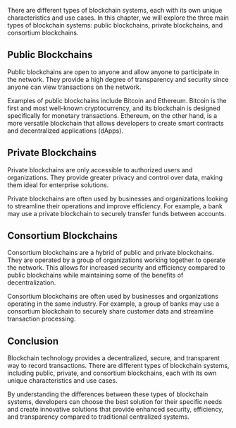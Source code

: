 
There are different types of blockchain systems, each with its own unique characteristics and use cases. In this chapter, we will explore the three main types of blockchain systems: public blockchains, private blockchains, and consortium blockchains.

Public Blockchains
------------------

Public blockchains are open to anyone and allow anyone to participate in the network. They provide a high degree of transparency and security since anyone can view transactions on the network.

Examples of public blockchains include Bitcoin and Ethereum. Bitcoin is the first and most well-known cryptocurrency, and its blockchain is designed specifically for monetary transactions. Ethereum, on the other hand, is a more versatile blockchain that allows developers to create smart contracts and decentralized applications (dApps).

Private Blockchains
-------------------

Private blockchains are only accessible to authorized users and organizations. They provide greater privacy and control over data, making them ideal for enterprise solutions.

Private blockchains are often used by businesses and organizations looking to streamline their operations and improve efficiency. For example, a bank may use a private blockchain to securely transfer funds between accounts.

Consortium Blockchains
----------------------

Consortium blockchains are a hybrid of public and private blockchains. They are operated by a group of organizations working together to operate the network. This allows for increased security and efficiency compared to public blockchains while maintaining some of the benefits of decentralization.

Consortium blockchains are often used by businesses and organizations operating in the same industry. For example, a group of banks may use a consortium blockchain to securely share customer data and streamline transaction processing.

Conclusion
----------

Blockchain technology provides a decentralized, secure, and transparent way to record transactions. There are different types of blockchain systems, including public, private, and consortium blockchains, each with its own unique characteristics and use cases.

By understanding the differences between these types of blockchain systems, developers can choose the best solution for their specific needs and create innovative solutions that provide enhanced security, efficiency, and transparency compared to traditional centralized systems.


